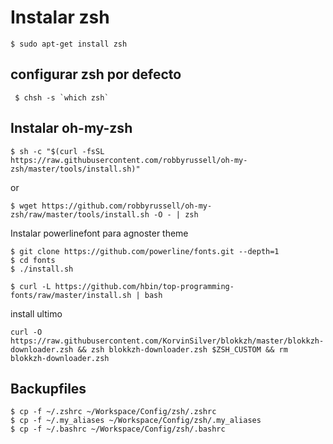 # Instalar zsh

    $ sudo apt-get install zsh


## configurar zsh por defecto

     $ chsh -s `which zsh`



## Instalar oh-my-zsh
  
    $ sh -c "$(curl -fsSL https://raw.githubusercontent.com/robbyrussell/oh-my-zsh/master/tools/install.sh)"

or 

    $ wget https://github.com/robbyrussell/oh-my-zsh/raw/master/tools/install.sh -O - | zsh

Instalar powerlinefont para agnoster theme

    $ git clone https://github.com/powerline/fonts.git --depth=1
    $ cd fonts
    $ ./install.sh

    $ curl -L https://github.com/hbin/top-programming-fonts/raw/master/install.sh | bash

install ultimo

    curl -O https://raw.githubusercontent.com/KorvinSilver/blokkzh/master/blokkzh-downloader.zsh && zsh blokkzh-downloader.zsh $ZSH_CUSTOM && rm blokkzh-downloader.zsh


## Backupfiles

    $ cp -f ~/.zshrc ~/Workspace/Config/zsh/.zshrc
    $ cp -f ~/.my_aliases ~/Workspace/Config/zsh/.my_aliases
    $ cp -f ~/.bashrc ~/Workspace/Config/zsh/.bashrc
    
